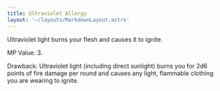 ```yaml
---
title: Ultraviolet Allergy
layout: '~/layouts/MarkdownLayout.astro'
---
```

Ultraviolet light burns your flesh and causes it to ignite.

MP Value: 3.

Drawback: Ultraviolet light (including direct sunlight) burns you for 2d6
points of fire damage per round and causes any light, flammable clothing you
are wearing to ignite.

